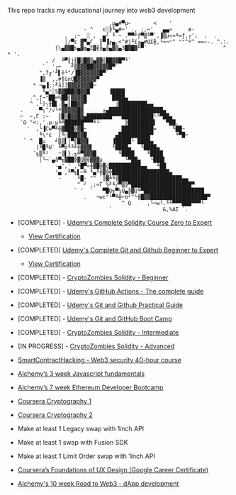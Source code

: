 
This repo tracks my educational journey into web3 development 

                                    ,µ▄#▀µ⌐       <    '
                            - ^   ε░╠╙▄#⌐' ., ;,⌐'   ▄▄»     æ-
                      ,  ;~  ░ ,  ▄┘ ╙ ~ .▀▀╜ƒ▀▒╙▀`,▐▒µ«≈ª=ƒ,┌';  .  .
                      │/▀ε ▓▀▄Γ  ║▀▐╓▄,<^#j╙Σ╓▄#QΣ╫,└≈¬ⁿ^ ""^º^ ==~-. ^.:. 
                   {\▄▓▓█s▄▓φ▄Σ▓╬╠▄╠▄▓▒▄3█▓█▓╜▀`                        ^ * '.  
                , /  ╚▀║j╢█▒█▓▒▄▓▓╣██▓▓█▀╙`
               `  '┌⌐   ╜▒▓▓▓██▓▓▓▓▓█▀`
              ",7╓'╜▌ê└"/▐█▓▓▓▓▓▓█▀`
              ▐▒ `,.#║û∩Q█▓▓▓▓▓▓▀
            * ¬▄▐;:╜å]]▓▓▓▓▓▓▓█─
               ╙▄ⁿ░5▓▓███▓█▓▓█      ▐████
           .^,ƒ¬"██═%██╣▓▓▓▓█        ████▄
           ^ .└]┐╫█▌.▓▄║██▓▓▀        `j█████████▄▄
        .     ▀┐^/√└ª▓▓▓▓▓█▓      ╓▄█████████████████▄
        ⌐  ~,Γ :~   ║█╠█▓▓█▓▄████████▀▀▀██████████└└▀██▄
        `Ω "<:,'.µ-µ╚╩██████▀▀▀╙└`       ╠████████▌  `▀██,
          '  ,└▐Cw▀╝╬▓███╬▓█⌐          .██████████=     ╙██~
              ╙\ⁿε  [╚░███▓▓█         ▄██████████▀       ╙▀█⌐
         ` ^  █µ   ╛▒║▌│▀╣█▓▓▌       ▐█████└ ████▄
             ]╚█╙U` ╚▀ó╙╙╝╬▓▓▓▌      ╙████▄   ╙████▄
            `╗▒╙²   ⁿ╠▌}.╖╩▀▓▓▓█       ╙████    ╙████
              │└¬`▄å▀╗▓██╬▓Q▒╬▓▓▓µ       └▀██▄   └███▌
                   -▄",' ,╙█▀«╫▓█╬▓ç██████████▄▄   ╙██
                   ²▄ ,╙▀╗▌⌐╩ ╙▄╙╫▓╠╬██████████████████▄
                    -     ╙█- "^ `╠▓╩╚╠████████████████████▄▄
                          ^ ┘ ,;«Γ %╜╚/▀▒╠▀███████████████████▀
                         ` '  `   ▀█Q╗▀¼Q▄╠▓Q╙▀███████████████████
                            .   ¬wεⁿ└▀╚╬⌐o┘"└╫█▓▓██████████████████▀
                                        ^ Q     ,└¬w└.╙╙▀▀▀███▀▀▀└
                                    `                &,%AΣ `.                                                      

- [COMPLETED] - [Udemy’s Complete Solidity Course Zero to Expert](https://www.udemy.com/course/the-complete-solidity-course-blockchain-zero-to-expert)
  - [View Certification](https://www.udemy.com/certificate/UC-779b0f8a-c834-4e2c-aefc-3dcaae00a208/)
    
- [COMPLETED] [Udemy's Complete Git and Github Beginner to Expert](https://www.udemy.com/course/complete-git-and-github-beginner-to-expert/?utm_source=adwords&utm_medium=udemyads&utm_campaign=DSA_Catchall_la.EN_cc.US&utm_content=deal4584&utm_term=_._ag_95911180068_._ad_532194018659_._kw__._de_c_._dm__._pl__._ti_dsa-406594358574_._li_9029652_._pd__._&matchtype=)
  - [View Certification]( https://www.udemy.com/certificate/UC-b70d8862-451d-401a-9582-90375d9cab8f/)
    
- [COMPLETED] - [CryptoZombies Solidity - Beginner](https://cryptozombies.io/en/course/)
- [COMPLETED] - [Udemy's GitHub Actions - The complete guide](https://www.udemy.com/course/github-actions-the-complete-guide/)
- [COMPLETED] - [Udemy's Git and Github Practical Guide](https://www.udemy.com/course/git-github-practical-guide/)
- [COMPLETED] - [Udemy's Git and GitHub Boot Camp](https://www.udemy.com/course/git-and-github-bootcamp/)
- [COMPLETED] - [CryptoZombies Solidity - Intermediate](https://cryptozombies.io/en/course/)	
- [IN PROGRESS] - [CryptoZombies Solidity - Advanced](https://cryptozombies.io/en/course/)
- [SmartContractHacking - Web3 security 40-hour course](https://smartcontractshacking.com/?referral=owen)
- [Alchemy’s 3 week Javascript fundamentals](https://university.alchemy.com/js)
- [Alchemy’s 7 week Ethereum Developer Bootcamp](https://university.alchemy.com/ethereum)
- [Coursera Cryptography 1](https://www.coursera.org/learn/crypto?action=enroll)
- [Coursera Cryptography 2](https://www.coursera.org/learn/crypto2)
- Make at least 1 Legacy swap with 1inch API	
- Make at least 1 swap with Fusion SDK	
- Make at least 1 Limit Order swap with 1inch API
- [Coursera’s Foundations of UX Design (Google Career Certificate)](https://www.coursera.org/learn/foundations-user-experience-design)
- [Alchemy's 10 week Road to Web3 - dApp development](https://docs.alchemy.com/docs/welcome-to-the-road-to-web3)



